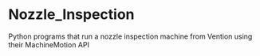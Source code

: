 # Nozzle_Inspection
Python programs that run a nozzle inspection machine from Vention using their MachineMotion API
